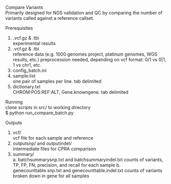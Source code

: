 Compare Variants  
Primarily designed for NGS validation and QC by comparing the number of variants called against a reference callset.

Prerequisites
1. <sample>.vcf.gz & .tbi  
 experimental results
2. <reference>.vcf.gz & .tbi  
 reference data (e.g. 1000 genomes project, platinum genomes, WGS results, etc.)
 preprocession needed, depending on vcf format: 0/1 vs 0|1, 1 vs chr1, etc.
3. config_batch.ini
4. sample.list  
  one pair of samples per line. tab delimited
5. dictionary.txt  
  CHROM:POS:REF:ALT, Gene.knowngene. tab delimited
  
Running  
clone scripts in src/ to working directory	
$ python run_compare_batch.py

Outputs
1. vcf/  
  vcf file for each sample and reference
2. outputsnp/ and outputindel/  
  intermediate files for CPRA comparison
3. summary/  
  a. batchsummarysnp.txt and batchsummaryindel.txt
    counts of variants, TP, FP, FN, precision, and recall for each sample
  b. genecounttable.snp.txt and genecounttable.indel.txt
    counts of variants broken down in gene for all samples

